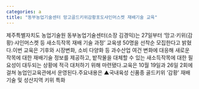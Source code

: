 ```yaml
---
categories: a
title: "동부농업기술센터 망고골드키위감황포도샤인머스켓 재배기술 교육"
---
```

제주특별자치도 농업기술원 동부농업기술센터(소장 김경익)는 27일부터 ‘망고·키위(감황)·샤인머스켓 등 새소득작목 재배 기술 과정’ 교육생 50명을 선착순 모집한다고 밝혔다.이번 교육은 기후와 시장변화, 소비 다양화 등 과수산업 여건 변화에 대응해 새로운 작목에 대한 재배기술 정보를 제공하고, 밭작물을 대체할 수 있는 새소득작목에 대한 필요성이 대두되는 상황에 적극 대처하기 위해 마련됐다.교육은 10월 19일과 26일 2회에 걸쳐 농업인교육관에서 운영된다.주요내용은 ▲국내육성 신품종 골드키위 ‘감황’ 재배 기술 및 성산지역 키위 특화
